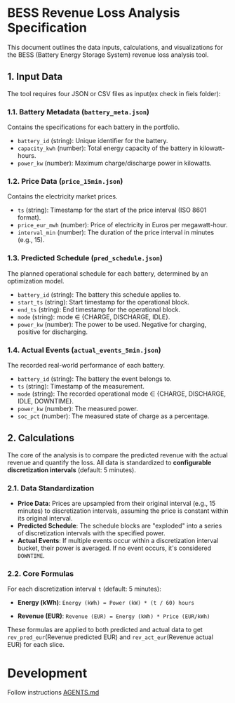 # BESS Revenue Loss Analysis Specification

This document outlines the data inputs, calculations, and visualizations for the BESS (Battery Energy Storage System) revenue loss analysis tool.

## 1. Input Data

The tool requires four JSON or CSV files as input(ex check in fiels folder):

### 1.1. Battery Metadata (`battery_meta.json`)

Contains the specifications for each battery in the portfolio.

-   `battery_id` (string): Unique identifier for the battery.
-   `capacity_kwh` (number): Total energy capacity of the battery in kilowatt-hours.
-   `power_kw` (number): Maximum charge/discharge power in kilowatts.

### 1.2. Price Data (`price_15min.json`)

Contains the electricity market prices.

-   `ts` (string): Timestamp for the start of the price interval (ISO 8601 format).
-   `price_eur_mwh` (number): Price of electricity in Euros per megawatt-hour.
-   `interval_min` (number): The duration of the price interval in minutes (e.g., 15).

### 1.3. Predicted Schedule (`pred_schedule.json`)

The planned operational schedule for each battery, determined by an optimization model.

-   `battery_id` (string): The battery this schedule applies to.
-   `start_ts` (string): Start timestamp for the operational block.
-   `end_ts` (string): End timestamp for the operational block.
-   `mode` (string): mode ∈ {CHARGE, DISCHARGE, IDLE}.
-   `power_kw` (number): The power to be used. Negative for charging, positive for discharging.

### 1.4. Actual Events (`actual_events_5min.json`)

The recorded real-world performance of each battery.

-   `battery_id` (string): The battery the event belongs to.
-   `ts` (string): Timestamp of the measurement.
-   `mode` (string): The recorded operational mode ∈ {CHARGE, DISCHARGE, IDLE, DOWNTIME}. 
-   `power_kw` (number): The measured power.
-   `soc_pct` (number): The measured state of charge as a percentage.

## 2. Calculations

The core of the analysis is to compare the predicted revenue with the actual revenue and quantify the loss. All data is standardized to **configurable discretization intervals** (default: 5 minutes).

### 2.1. Data Standardization

-   **Price Data**: Prices are upsampled from their original interval (e.g., 15 minutes) to discretization intervals, assuming the price is constant within its original interval.
-   **Predicted Schedule**: The schedule blocks are "exploded" into a series of discretization intervals with the specified power.
-   **Actual Events**: If multiple events occur within a discretization interval bucket, their power is averaged. If no event occurs, it's considered `DOWNTIME`.

### 2.2. Core Formulas

For each discretization interval `t` (default: 5 minutes):

-   **Energy (kWh)**:
    `Energy (kWh) = Power (kW) * (t / 60) hours`

-   **Revenue (EUR)**:
    `Revenue (EUR) = Energy (kWh) * Price (EUR/kWh)`

These formulas are applied to both predicted and actual data to get `rev_pred_eur`(Revenue predicted EUR) and `rev_act_eur`(Revenue actual EUR) for each slice.

# Development

Follow instructions [AGENTS.md](./AGENTS.md)